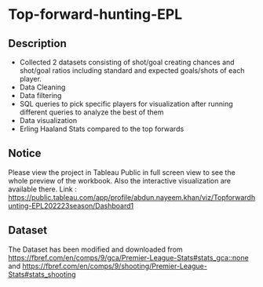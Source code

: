 
# Top-forward-hunting-EPL




## Description
* Collected 2 datasets consisting of shot/goal creating chances and shot/goal ratios including standard and expected goals/shots of each player.
* Data Cleaning
* Data filtering
* SQL queries to pick specific players for visualization after running different queries to analyze the best of them
* Data visualization
* Erling Haaland Stats compared to the top forwards

## Notice
Please view the project in Tableau Public in full screen view to see the whole preview of the workbook. Also the interactive visualization are available there.
Link : https://public.tableau.com/app/profile/abdun.nayeem.khan/viz/Topforwardhunting-EPL202223season/Dashboard1

## Dataset
The Dataset has been modified and downloaded from https://fbref.com/en/comps/9/gca/Premier-League-Stats#stats_gca::none
and
https://fbref.com/en/comps/9/shooting/Premier-League-Stats#stats_shooting
